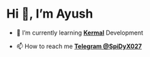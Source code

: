    <h1>  Hi 👋, I’m Ayush</h1>

- 🌱 I’m currently learning [**Kermal**](https://github.com/ImSpiDy/Nexus-Xtreme-Kernel) Development      
 
- 📫 How to reach me **[Telegram @SpiDyX027](https://t.me/SpiDyX027)**
